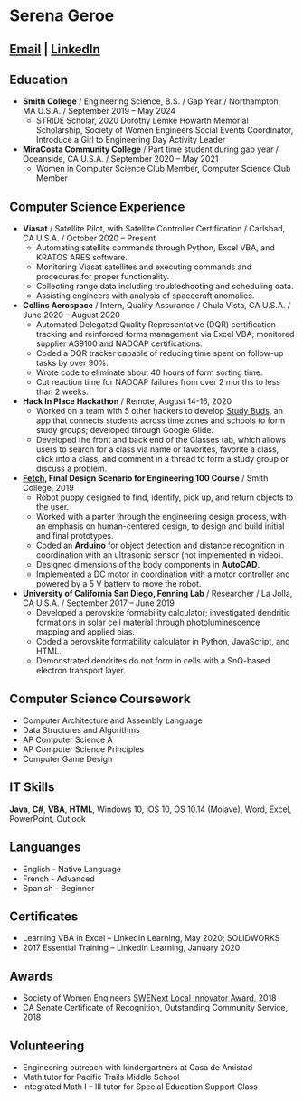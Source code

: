 # Serena Geroe
## [Email](mailto:serena.geroe@gmail.com) | [LinkedIn](https://www.linkedin.com/in/serena-geroe/)

## Education
 * **Smith College** / Engineering Science, B.S. / Gap Year / Northampton, MA U.S.A. / September 2019 – May 2024
    * STRIDE Scholar, 2020 Dorothy Lemke Howarth Memorial Scholarship, Society of Women Engineers Social Events Coordinator, Introduce a Girl to Engineering Day Activity Leader
 * **MiraCosta Community College** / Part time student during gap year / Oceanside, CA U.S.A. / September 2020 – May 2021
    * Women in Computer Science Club Member, Computer Science Club Member    

## Computer Science Experience
 * **Viasat** / Satellite Pilot, with Satellite Controller Certification / Carlsbad, CA U.S.A. / October 2020 – Present
    * Automating satellite commands through Python, Excel VBA, and KRATOS ARES software.
    * Monitoring Viasat satellites and executing commands and procedures for proper functionality.
    * Collecting range data including troubleshooting and scheduling data.
    * Assisting engineers with analysis of spacecraft anomalies.
 * **Collins Aerospace** / Intern, Quality Assurance / Chula Vista, CA U.S.A. / June 2020 – August 2020
    * Automated Delegated Quality Representative (DQR) certification tracking and reinforced forms management via Excel VBA; monitored supplier AS9100 and NADCAP certifications.
    * Coded a DQR tracker capable of reducing time spent on follow-up tasks by over 90%.
    * Wrote code to eliminate about 40 hours of form sorting time.
    * Cut reaction time for NADCAP failures from over 2 months to less than 2 weeks.
 * **Hack In Place Hackathon** / Remote, August 14-16, 2020	
    * Worked on a team with 5 other hackers to develop [Study Buds](https://drive.google.com/file/d/14P6fuNWjuAVWFeQ9fMKz9WSyp-H4Odrs/view), an app that connects students across time zones and schools to form study groups; developed through Google Glide.
    * Developed the front and back end of the Classes tab, which allows users to search for a class via name or favorites, favorite a class, click into a class, and comment in a thread to form a study group or discuss a problem.
 * **[Fetch](https://www.youtube.com/watch?v=a83O5kNOtxA&feature=youtu.be), Final Design Scenario for Engineering 100 Course** / Smith College, 2019
    * Robot puppy designed to find, identify, pick up, and return objects to the user.
    * Worked with a parter through the engineering design process, with an emphasis on human-centered design, to design and build initial and final prototypes.
    * Coded an **Arduino** for object detection and distance recognition in coordination with an ultrasonic sensor (not implemented in video).
    * Designed dimensions of the body components in **AutoCAD**.
    * Implemented a DC motor in coordination with a motor controller and powered by a 5 V battery to move the robot.
 * **University of California San Diego, Fenning Lab** / Researcher / La Jolla, CA U.S.A. / September 2017 – June 2019
    * Developed a perovskite formability calculator; investigated dendritic formations in solar cell material through photoluminescence mapping and applied bias.
    * Coded a perovskite formability calculator in Python, JavaScript, and HTML.
    * Demonstrated dendrites do not form in cells with a SnO-based electron transport layer.

## Computer Science Coursework
* Computer Architecture and Assembly Language
* Data Structures and Algorithms
* AP Computer Science A
* AP Computer Science Principles
* Computer Game Design

## IT Skills
**Java**, **C#**, **VBA**, **HTML**, Windows 10, iOS 10, OS 10.14 (Mojave), Word, Excel, PowerPoint, Outlook

## Languanges
* English - Native Language
* French - Advanced
* Spanish - Beginner

## Certificates
* Learning VBA in Excel – LinkedIn Learning, May 2020; SOLIDWORKS 
* 2017 Essential Training – LinkedIn Learning, January 2020

## Awards
 * Society of Women Engineers [SWENext Local Innovator Award](https://www.youtube.com/watch?v=JQgJAgrBz7U), 2018
 * CA Senate Certificate of Recognition, Outstanding Community Service, 2018

## Volunteering
 * Engineering outreach with kindergartners at Casa de Amistad
 * Math tutor for Pacific Trails Middle School
 * Integrated Math I – III tutor for Special Education Support Class
